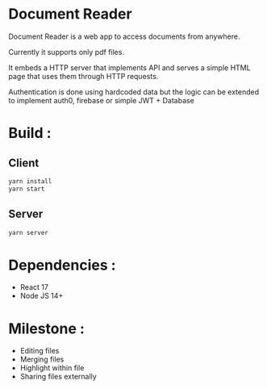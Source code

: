 Document Reader
===============

Document Reader is a web app to access documents from anywhere.

Currently it supports only pdf files.

It embeds a HTTP server that implements API and serves a simple HTML page that uses them through HTTP requests.

Authentication is done using hardcoded data but the logic can be extended to implement auth0, firebase or simple JWT + Database

Build :
=======
Client
------
  ```sh
  yarn install
  yarn start
  ```

Server
------
  ```sh
  yarn server
  ```

Dependencies :
==============
* React 17
* Node JS 14+

Milestone :
==============
* Editing files
* Merging files
* Highlight within file
* Sharing files externally